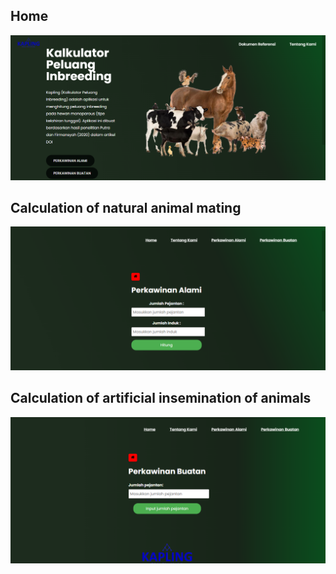 
## Home
![](https://github.com/dystaSatria/inbreedingProbabilityCalculator-/blob/main/photo/Screenshot%20(623).png)

## Calculation of natural animal mating

![](https://github.com/dystaSatria/inbreedingProbabilityCalculator-/blob/main/photo/Screenshot%20(662).png)

## Calculation of artificial insemination of animals
![](https://github.com/dystaSatria/inbreedingProbabilityCalculator-/blob/main/photo/Screenshot%20(663).png)
